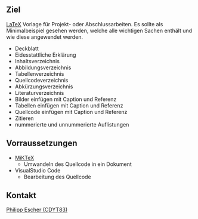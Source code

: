 ## Ziel
[LaTeX](https://de.wikipedia.org/wiki/LaTeX) Vorlage für Projekt- oder Abschlussarbeiten.
Es sollte als Minimalbeispiel gesehen werden, welche alle wichtigen Sachen enthält und wie diese angewendet werden.

- Deckblatt
- Eidesstattliche Erklärung
- Inhaltsverzeichnis
- Abbildungsverzeichnis
- Tabellenverzeichnis
- Quellcodeverzeichnis
- Abkürzungsverzeichnis
- Literaturverzeichnis
- Bilder einfügen mit Caption und Referenz
- Tabellen einfügen mit Caption und Referenz
- Quellcode einfügen mit Caption und Referenz
- Zitieren
- nummerierte und unnummerierte Auflistungen

## Vorraussetzungen
- [MiKTeX](https://miktex.org/)
   - Umwandeln des Quellcode in ein Dokument
- VisualStudio Code
   - Bearbeitung des Quellcode

## Kontakt
[Philipp Escher (CDYT83)](mailto:philipp.escher@zf.com)
